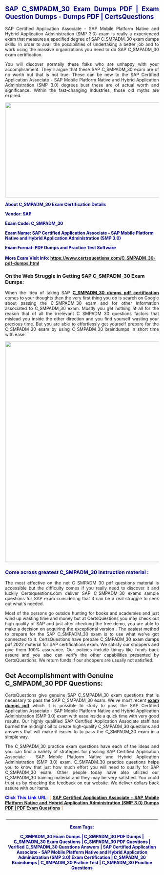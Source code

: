 <h2 style="text-align: justify;"><span style="color: #000080;">SAP C_SMPADM_30 Exam Dumps PDF | Exam Question Dumps - Dumps PDF | CertsQuestions</span></h2>
<p style="text-align: justify;">SAP Certified Application Associate - SAP Mobile Platform Native and Hybrid Application Administration (SMP 3.0) exam is really a experienced exam that measures a specified degree of SAP  C_SMPADM_30 exam dumps skills. In order to avail the possibilities of undertaking a better job and to work using the massive organizations you need to do SAP C_SMPADM_30 exam certification.</p>
<p style="text-align: justify;">You will discover normally these folks who are unhappy with your accomplishment. They'll argue that these SAP  C_SMPADM_30 exam are of no worth but that is not true. These can be new to the SAP Certified Application Associate - SAP Mobile Platform Native and Hybrid Application Administration (SMP 3.0) degrees bust these are of actual worth and significance. Within the fast-changing industries, those old myths are expired.</p>
<p><img style="display: block; margin-left: auto; margin-right: auto;" src="https://i.imgur.com/eaP4ae9.png" width="840" height="310" /></p>
<p><span style="color: #000080;"><strong>About C_SMPADM_30 Exam Certification Details</strong></span></p>
<p><span style="color: #000080;"><strong>Vendor: SAP<br /></strong></span></p>
<p><span style="color: #000080;"><strong>Exam Code: C_SMPADM_30</strong></span></p>
<p><span style="color: #000080;"><strong>Exam Name: SAP Certified Application Associate - SAP Mobile Platform Native and Hybrid Application Administration (SMP 3.0)</strong></span></p>
<p><span style="color: #000080;"><strong>Exam Format: PDF Dumps and Practice Test Software<br /><br />More Exam Visit Info: <span style="color: #ff6600;"><a href="https://www.certsquestions.com/C_SMPADM_30-pdf-dumps.html">https://www.certsquestions.com/C_SMPADM_30-pdf-dumps.html</a></span></strong></span></p>
<h3>On the Web Struggle in Getting SAP C_SMPADM_30 Exam Dumps:</h3>
<p style="text-align: justify;">When the idea of taking SAP <a href="https://www.certsquestions.com/C_SMPADM_30-pdf-dumps.html"><strong> C_SMPADM_30 dumps pdf certification</strong></a> comes to your thoughts then the very first thing you do is search on Google about passing the C_SMPADM_30 exam and for other information associated to C_SMPADM_30 exam. Mostly you get nothing at all for the reason that of all the irrelevant C SMPADM 30 questions factors that mislead you inside the other direction and you find yourself wasting your precious time. But you are able to effortlessly get yourself prepare for the C_SMPADM_30 exam by using C_SMPADM_30 braindumps in short time with ease.</p>
<p><a href="https://www.certsquestions.com/C_SMPADM_30-pdf-dumps.html"><img style="display: block; margin-left: auto; margin-right: auto;" src="https://i.imgur.com/pxhoKQ2.png" width="720" /></a></p>
<h3><span style="color: #000080;">Come across greatest  C_SMPADM_30 instruction material :</span></h3>
<p style="text-align: justify;">The most effective on the net C SMPADM 30 pdf questions material is accessible but the difficulty comes if you really need to discover it and luckily Certsquestions.com deliver SAP C_SMPADM_30 exams sample questions for SAP  exam considering that it can be a real struggle to seek out what's needed.</p>
<p style="text-align: justify;">Most of the persons go outside hunting for books and academies and just wind up wasting time and money but at CertsQuestions you may check out high quality of SAP  and just after checking the free demo, you are able to make a decision on acquiring the exceptional version . The easiest method to prepare for the SAP C_SMPADM_30 exam is to use what we've got connected to it. CertsQuestions have <span style="color: #000000;">prepare C_SMPADM_30 exam dumps pdf 2022</span> material for SAP certifications exam. We satisfy our shoppers and give them 100% assurance. Our policies include things like funds back assure and you also can verify the other capabilities presented by CertsQuestions. We return funds if our shoppers are usually not satisfied.</p>
<h2>Get Accomplishment with Genuine C_SMPADM_30 PDF Questions:</h2>
<p style="text-align: justify;">CertsQuestions give genuine SAP C_SMPADM_30 exam questions that is necessary to pass the SAP  C_SMPADM_30 exam. We've most recent<strong>&nbsp;<a href="https://www.certsquestions.com/">exam dumps pdf</a></strong>&nbsp;which it is possible to study to pass the SAP Certified Application Associate - SAP Mobile Platform Native and Hybrid Application Administration (SMP 3.0) exam with ease inside a quick time with very good results. Our highly qualified SAP Certified Application Associate staff has burned the midnight oil to create high-quality C_SMPADM_30 questions and answers that will make it easier to to pass the C_SMPADM_30 exam in a simple way.</p>
<p style="text-align: justify;">The C_SMPADM_30 practice exam questions have each of the ideas and you can find a variety of strategies for passing SAP Certified Application Associate - SAP Mobile Platform Native and Hybrid Application Administration (SMP 3.0) exam. C_SMPADM_30 practice questions helps you to know that just how much effort you will need to qualify for SAP  C_SMPADM_30 exam. Other people today have also utilized our C_SMPADM_30 training material and they may be very satisfied. You could trust us by checking the feedback on our website. We deliver dollars back assure with our items.</p>
<p style="text-align: justify;"><span style="color: #0000ff;"><strong>Click This Link URL</strong>:</span> <span style="color: #ff6600;">[ <strong><a href="https://www.certsquestions.com/sap-certified-application-associate-certification.html">SAP Certified Application Associate - SAP Mobile Platform Native and Hybrid Application Administration (SMP 3.0) Dumps PDF | PDF Exam Questions</a></strong> ]</span></p>
<p style="text-align: center;">______________________________________________________________________________</p>
<p style="text-align: center;"><span style="color: #000080;"><strong>Exam Tags:</strong></span></p>
<p style="text-align: center;"><span style="color: #000080;"><strong>C_SMPADM_30 Exam Dumps | C_SMPADM_30 PDF Dumps | C_SMPADM_30 Exam Questions | C_SMPADM_30 PDF Questions | Verified C_SMPADM_30 Questions Answers | SAP Certified Application Associate - SAP Mobile Platform Native and Hybrid Application Administration (SMP 3.0) Exam Certification | C_SMPADM_30 Braindumps | C_SMPADM_30 Pratice Test | C_SMPADM_30 Practice Questions</strong></span></p>
